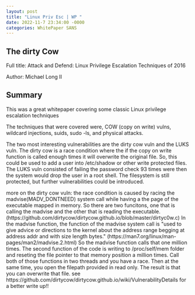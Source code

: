 ```yaml
---
layout: post
title: "Linux Priv Esc | WP "
date: 2022-11-7 23:34:00 -0000
categories: WhitePaper SANS
---
```


<h2> The dirty Cow </h2> 

<p> Full title: Attack and Defend: Linux Privilege Escalation Techniques of 2016 </p>
<p> Author: Michael Long II </p>

<h2> Summary </h2>
<p> This was a great whitepaper covering some classic Linux privilege escalation techniques </p>
<p> The techniques that were covered were, COW (copy on write) vulns, wildcard injections, suids, sudo -ls, and physical attacks. </p>
<p> The two most interesting vulnerabilities are the dirty cow vuln and the LUKS vuln. The dirty cow is a race condition where the if the copy on write function is
  called enough times it will overwrite the original file. So, this could be used to add a user into /etc/shadow or other write protected files. The LUKS vuln 
  consisted of failing the password check 93 times were then the system would drop the user in a root shell. The filesystem is still protected, but further vulnerabilities 
  could be introduced. </p>
  
  <p> more on the dirty cow vuln: the race condition is caused by racing the madvise(MADV_DONTNEED) system call while
  having a the page of the executable mapped in memory. So there are two funcitons, one that is calling the madvise and the other that is reading the executable.(https://github.com/dirtycow/dirtycow.github.io/blob/master/dirtyc0w.c) In the madvise function, the function of the madvise system call is "used to give advice or directions to the kernel about the address range begging at address addr and with size length bytes." (https://man7.org/linux/man-pages/man2/madvise.2.html) So the madvise function calls that one million times. The second function of the code is writing to /proc/self/mem folder and reseting the file pointer to that memory position a million times. Call both of those functions in two threads and you have a race. Then at the same time, you open the filepath provided in read only. The result is that you can overwrite that file. see https://github.com/dirtycow/dirtycow.github.io/wiki/VulnerabilityDetails for a better write up!! </p>   
